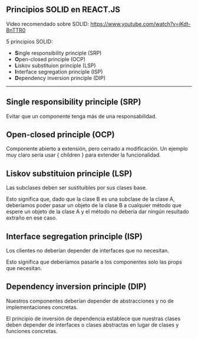 ## Principios SOLID en REACT.JS

Video recomendado sobre SOLID: 
https://www.youtube.com/watch?v=jKdt-BnTTR0

5 principios SOLID:

- **S**ingle responsibility principle (SRP)
- **O**pen-closed principle (OCP)
- **L**iskov substituion principle (LSP)
- **I**nterface segregation principle (ISP)
- **D**ependency inversion principle (DIP)

<hr></hr>

**<h2>Single responsibility principle (SRP)</h2>**
Evitar que un componente tenga más de una responsabilidad.

**<h2>Open-closed principle (OCP)</h2>**

Componente abierto a extensión, pero cerrado a modificación.
Un ejemplo muy claro sería usar { children } para extender la funcionalidad. 

**<h2>Liskov substituion principle (LSP)</h2>**

Las subclases deben ser sustituibles por sus clases base.

Esto significa que, dado que la clase B es una subclase de la clase A, deberíamos poder pasar un objeto de la clase B a cualquier método que espere un objeto de la clase A y el método no debería dar ningún resultado extraño en ese caso.

**<h2>Interface segregation principle (ISP)</h2>**

Los clientes no deberían depender de interfaces que no necesitan.

Esto significa que deberíamos pasarle a los componentes solo las props que necesitan.

**<h2>Dependency inversion principle (DIP)</h2>**

Nuestros componentes deberían depender de abstracciones y no de implementaciones concretas.

El principio de inversión de dependencia establece que nuestras clases deben depender de interfaces o clases abstractas en lugar de clases y funciones concretas.
